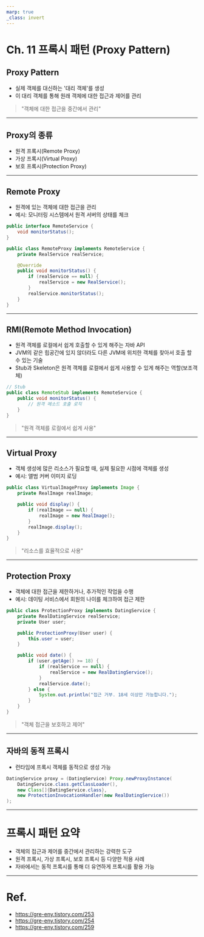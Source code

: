 ```yaml
---
marp: true
_class: invert
---
```


# Ch. 11 프록시 패턴 (Proxy Pattern)

## **Proxy Pattern**
- 실제 객체를 대신하는 '대리 객체'를 생성
- 이 대리 객체를 통해 원래 객체에 대한 접근과 제어를 관리

> "객체에 대한 접근을 중간에서 관리"

---

## Proxy의 종류

- 원격 프록시(Remote Proxy)
- 가상 프록시(Virtual Proxy)
- 보호 프록시(Protection Proxy)

---

## Remote Proxy
- 원격에 있는 객체에 대한 접근을 관리
- 예시: 모니터링 시스템에서 원격 서버의 상태를 체크

```java
public interface RemoteService {
    void monitorStatus();
}

public class RemoteProxy implements RemoteService {
    private RealService realService;

    @Override
    public void monitorStatus() {
        if (realService == null) {
            realService = new RealService();
        }
        realService.monitorStatus();
    }
}
```

---

## RMI(Remote Method Invocation)
- 원격 객체를 로컬에서 쉽게 호출할 수 있게 해주는 자바 API
- JVM의 같은 힙공간에 있지 않더라도 다른 JVM에 위치한 객체를 찾아서 호출 할 수 있는 기술
- Stub과 Skeleton은 원격 객체를 로컬에서 쉽게 사용할 수 있게 해주는 역할(보조객체)

```java
// Stub
public class RemoteStub implements RemoteService {
    public void monitorStatus() {
        // 원격 메소드 호출 로직
    }
}
```

> "원격 객체를 로컬에서 쉽게 사용"

---

## Virtual Proxy
- 객체 생성에 많은 리소스가 필요할 때, 실제 필요한 시점에 객체를 생성
- 예시: 앨범 커버 이미지 로딩

```java
public class VirtualImageProxy implements Image {
    private RealImage realImage;

    public void display() {
        if (realImage == null) {
            realImage = new RealImage();
        }
        realImage.display();
    }
}
```

> "리소스를 효율적으로 사용"

---

## Protection Proxy
- 객체에 대한 접근을 제한하거나, 추가적인 작업을 수행
- 예시: 데이팅 서비스에서 회원의 나이를 체크하여 접근 제한

```java
public class ProtectionProxy implements DatingService {
    private RealDatingService realService;
    private User user;

    public ProtectionProxy(User user) {
        this.user = user;
    }

    public void date() {
        if (user.getAge() >= 18) {
            if (realService == null) {
                realService = new RealDatingService();
            }
            realService.date();
        } else {
            System.out.println("접근 거부. 18세 이상만 가능합니다.");
        }
    }
}
```

> "객체 접근을 보호하고 제어"

---

## 자바의 동적 프록시
- 런타임에 프록시 객체를 동적으로 생성 가능

```java
DatingService proxy = (DatingService) Proxy.newProxyInstance(
    DatingService.class.getClassLoader(),
    new Class[]{DatingService.class},
    new ProtectionInvocationHandler(new RealDatingService())
);
```

---

# 프록시 패턴 요약
- 객체의 접근과 제어를 중간에서 관리하는 강력한 도구
- 원격 프록시, 가상 프록시, 보호 프록시 등 다양한 적용 사례
- 자바에서는 동적 프록시를 통해 더 유연하게 프록시를 활용 가능
---

# Ref.
- https://gre-eny.tistory.com/253
- https://gre-eny.tistory.com/254
- https://gre-eny.tistory.com/259